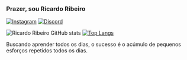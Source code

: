 ### Prazer, sou Ricardo Ribeiro

[![Instagram](https://img.shields.io/badge/Instagram-E4405F?style=for-the-badge&logo=instagram&logoColor=white)](https://instagram.com/_RicardoRibeiroB)
[![Discord](https://img.shields.io/badge/Discord-7289DA?style=for-the-badge&logo=discord&logoColor=white)](https://discord.gg/u6UaRPQ)

![Ricardo Ribeiro GitHub stats](https://github-readme-stats.vercel.app/api?username=RicardoRibeiroB&show_icons=true&theme=highcontrast)
[![Top Langs](https://github-readme-stats.vercel.app/api/top-langs/?username=RicardoRibeiroB)](https://github.com/RicardoRibeiroB/github-readme-stats)


Buscando aprender todos os dias, o sucesso é o acúmulo de pequenos esforços repetidos todos os dias.
